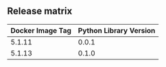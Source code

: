 ## Release matrix

| Docker Image Tag | Python Library Version |
|------------------|------------------------|
| 5.1.11 | 0.0.1 |
| 5.1.13 | 0.1.0 |
